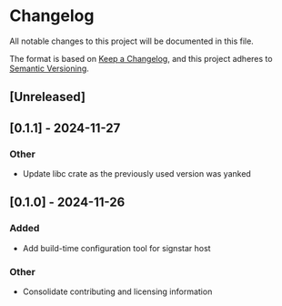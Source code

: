 # Changelog

All notable changes to this project will be documented in this file.

The format is based on [Keep a Changelog](https://keepachangelog.com/en/1.0.0/),
and this project adheres to [Semantic Versioning](https://semver.org/spec/v2.0.0.html).

## [Unreleased]

## [0.1.1] - 2024-11-27

### Other
- Update libc crate as the previously used version was yanked

## [0.1.0] - 2024-11-26

### Added
- Add build-time configuration tool for signstar host

### Other
- Consolidate contributing and licensing information
